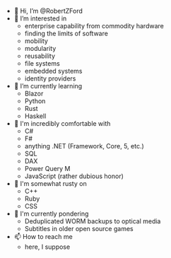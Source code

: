 - 👋 Hi, I’m @RobertZFord
- 👀 I’m interested in
  - enterprise capability from commodity hardware
  - finding the limits of software
  - mobility
  - modularity
  - reusability
  - file systems
  - embedded systems
  - identity providers
- 🌱 I’m currently learning
  - Blazor
  - Python
  - Rust
  - Haskell
- 🧠 I'm incredibly comfortable with
  - C#
  - F#
  - anything .NET (Framework, Core, 5, etc.)
  - SQL
  - DAX
  - Power Query M
  - JavaScript (rather dubious honor)
- 🦥 I'm somewhat rusty on
  - C++
  - Ruby
  - CSS
- 💭 I'm currently pondering
  - Deduplicated WORM backups to optical media
  - Subtitles in older open source games
- 📫 How to reach me
  - here, I suppose

<!---
RobertZFord/RobertZFord is a ✨ special ✨ repository because its `README.md` (this file) appears on your GitHub profile.
You can click the Preview link to take a look at your changes.
--->
